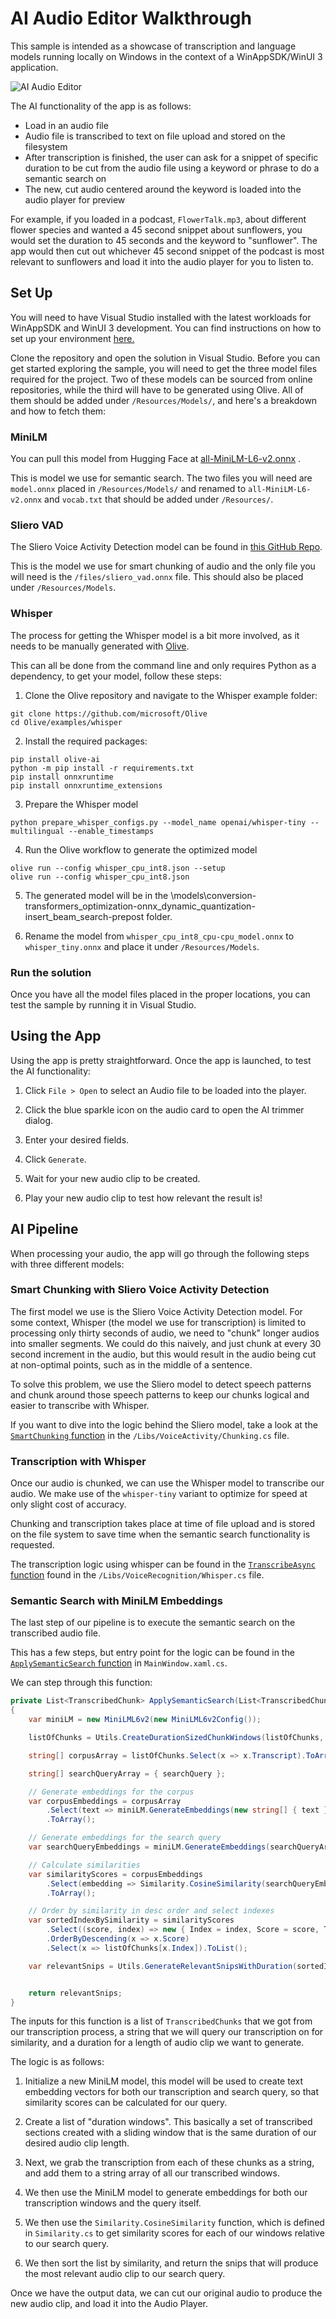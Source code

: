 # AI Audio Editor Walkthrough

This sample is intended as a showcase of transcription and language models running locally on Windows in the context of a WinAppSDK/WinUI 3 application.    

![AI Audio Editor](./images/baseApp.png)

The AI functionality of the app is as follows:
* Load in an audio file
* Audio file is transcribed to text on file upload and stored on the filesystem
* After transcription is finished, the user can ask for a snippet of specific duration to be cut from the audio file using a keyword or phrase to do a semantic search on
* The new, cut audio centered around the keyword is loaded into the audio player for preview

For example, if you loaded in a podcast, `FlowerTalk.mp3`, about different flower species and wanted a 45 second snippet about sunflowers, you would set the duration to 45 seconds and the keyword to "sunflower". The app would then cut out whichever 45 second snippet of the podcast is most relevant to sunflowers and load it into the audio player for you to listen to.

## Set Up

You will need to have Visual Studio installed with the latest workloads for WinAppSDK and WinUI 3 development. You can find instructions on how to set up your environment [here.](https://learn.microsoft.com/en-us/windows/apps/windows-app-sdk/set-up-your-development-environment?tabs=cs-vs-community%2Ccpp-vs-community%2Cvs-2022-17-1-a%2Cvs-2022-17-1-b#install-visual-studio)

Clone the repository and open the solution in Visual Studio. Before you can get started exploring the sample, you will need to get the three model files required for the project. Two of these models can be sourced from online repositories, while the third will have to be generated using Olive. All of them should be added under `/Resources/Models/`, and here's a breakdown and how to fetch them:

### MiniLM 
You can pull this model from Hugging Face at [all-MiniLM-L6-v2.onnx](https://huggingface.co/optimum/all-MiniLM-L6-v2) .

This is model we use for semantic search. The two files you will need are `model.onnx` placed in `/Resources/Models/` and renamed to `all-MiniLM-L6-v2.onnx` and `vocab.txt` that should be added under `/Resources/`.

### Sliero VAD
The Sliero Voice Activity Detection model can be found in [this GitHub Repo](https://github.com/snakers4/silero-vad/tree/master). 

This is the model we use for smart chunking of audio and the only file you will need is the `/files/sliero_vad.onnx` file. This should also be placed under `/Resources/Models`.

### Whisper
The process for getting the Whisper model is a bit more involved, as it needs to be manually generated with [Olive](https://github.com/microsoft/OLive).

This can all be done from the command line and only requires Python as a dependency, to get your model, follow these steps:

1. Clone the Olive repository and navigate to the Whisper example folder:
```
git clone https://github.com/microsoft/Olive
cd Olive/examples/whisper
```

2. Install the required packages:
```
pip install olive-ai
python -m pip install -r requirements.txt
pip install onnxruntime
pip install onnxruntime_extensions
```

3. Prepare the Whisper model
```
python prepare_whisper_configs.py --model_name openai/whisper-tiny --multilingual --enable_timestamps 
```

4. Run the Olive workflow to generate the optimized model
```
olive run --config whisper_cpu_int8.json --setup
olive run --config whisper_cpu_int8.json
```

5. The generated model will be in the \models\conversion-transformers_optimization-onnx_dynamic_quantization-insert_beam_search-prepost folder. 

6. Rename the model from `whisper_cpu_int8_cpu-cpu_model.onnx` to `whisper_tiny.onnx` and place it under `/Resources/Models`.

### Run the solution

Once you have all the model files placed in the proper locations, you can test the sample by running it in Visual Studio.

## Using the App

Using the app is pretty straightforward. Once the app is launched, to test the AI functionality:

1. Click `File > Open` to select an Audio file to be loaded into the player.

2. Click the blue sparkle icon on the audio card to open the AI trimmer dialog.

3. Enter your desired fields.

4. Click `Generate`.

5. Wait for your new audio clip to be created.

6. Play your new audio clip to test how relevant the result is!

## AI Pipeline

When processing your audio, the app will go through the following steps with three different models:

### Smart Chunking with Sliero Voice Activity Detection

The first model we use is the Sliero Voice Activity Detection model. For some context, Whisper (the model we use for transcription) is limited to processing only thirty seconds of audio, we need to "chunk" longer audios into smaller segments. We could do this naively, and just chunk at every 30 second increment in the audio, but this would result in the audio being cut at non-optimal points, such as in the middle of a sentence.

To solve this problem, we use the Sliero model to detect speech patterns and chunk around those speech patterns to keep our chunks logical and easier to transcribe with Whisper.

If you want to dive into the logic behind the Sliero model, take a look at the [`SmartChunking` function](https://github.com/microsoft/Windows-DevRel/blob/0e3908124f67f4fcbd75f595ae9835583696ed23/Projects/AudioEditor/Libs/VoiceActivity/Chunking.cs#L41) in the `/Libs/VoiceActivity/Chunking.cs` file.


### Transcription with Whisper

Once our audio is chunked, we can use the Whisper model to transcribe our audio. We make use of the `whisper-tiny` variant to optimize for speed at only slight cost of accuracy.

Chunking and transcription takes place at time of file upload and is stored on the file system to save time when the semantic search functionality is requested.

The transcription logic using whisper can be found in the [`TranscribeAsync` function](https://github.com/microsoft/Windows-DevRel/blob/0e3908124f67f4fcbd75f595ae9835583696ed23/Projects/AudioEditor/Libs/VoiceRecognition/Whisper.cs#L210) found in the `/Libs/VoiceRecognition/Whisper.cs` file.

### Semantic Search with MiniLM Embeddings

The last step of our pipeline is to execute the semantic search on the transcribed audio file.

This has a few steps, but entry point for the logic can be found in the [`ApplySemanticSearch` function](https://github.com/microsoft/Windows-DevRel/blob/b8732a1d6e39bfa9a434e9e8d7ed70cea6fbc376/Projects/AudioEditor/MainWindow.xaml.cs#L288) in `MainWindow.xaml.cs`.

We can step through this function:

```csharp
private List<TranscribedChunk> ApplySemanticSearch(List<TranscribedChunk> listOfChunks, string searchQuery, int durationSeconds = 30)
{
    var miniLM = new MiniLML6v2(new MiniLML6v2Config());

    listOfChunks = Utils.CreateDurationSizedChunkWindows(listOfChunks, durationSeconds);

    string[] corpusArray = listOfChunks.Select(x => x.Transcript).ToArray();

    string[] searchQueryArray = { searchQuery };

    // Generate embeddings for the corpus
    var corpusEmbeddings = corpusArray
        .Select(text => miniLM.GenerateEmbeddings(new string[] { text }))
        .ToArray();

    // Generate embeddings for the search query
    var searchQueryEmbeddings = miniLM.GenerateEmbeddings(searchQueryArray); // Assuming one query

    // Calculate similarities
    var similarityScores = corpusEmbeddings
        .Select(embedding => Similarity.CosineSimilarity(searchQueryEmbeddings, embedding))
        .ToArray();

    // Order by similarity in desc order and select indexes
    var sortedIndexBySimilarity = similarityScores
        .Select((score, index) => new { Index = index, Score = score, Text = corpusArray[index] })
        .OrderByDescending(x => x.Score)
        .Select(x => listOfChunks[x.Index]).ToList();

    var relevantSnips = Utils.GenerateRelevantSnipsWithDuration(sortedIndexBySimilarity, durationSeconds);


    return relevantSnips;
}
```

The inputs for this function is a list of `TranscribedChunks` that we got from our transcription process, a string that we will query our transcription on for similarity, and a duration for a length of audio clip we want to generate.

The logic is as follows:

1. Initialize a new MiniLM model, this model will be used to create text embedding vectors for both our transcription and search query, so that similarity scores can be calculated for our query.

2. Create a list of "duration windows". This basically a set of transcribed sections created with a sliding window that is the same duration of our desired audio clip length.

3. Next, we grab the transcription from each of these chunks as a string, and add them to a string array of all our transcribed windows.

4. We then use the MiniLM model to generate embeddings for both our transcription windows and the query itself.

5. We then use the `Similarity.CosineSimilarity` function, which is defined in `Similarity.cs` to get similarity scores for each of our windows relative to our search query.

6. We then sort the list by similarity, and return the snips that will produce the most relevant audio clip to our search query.

Once we have the output data, we can cut our original audio to produce the new audio clip, and load it into the Audio Player.
